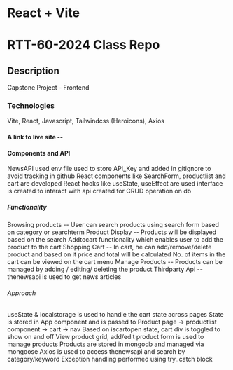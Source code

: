 # React + Vite

# RTT-60-2024 Class Repo

## Description
Capstone Project - Frontend

### Technologies
Vite, React, Javascript, Tailwindcss (Heroicons), Axios

#### A link to live site -- 

#### Components and API
NewsAPI used
env file used to store API_Key and added in gitignore to avoid tracking in github
React components like SearchForm, productlist and cart are developed
React hooks like useState, useEffect are used
interface is created to interact with api created for CRUD operation on db

##### Functionality
Browsing products -- User can search products using search form based on category or searchterm
Product Display   -- Products will be displayed based on the search 
                     Addtocart functionality which enables user to add the product to the cart
Shopping Cart     -- In cart, he can add/remove/delete product and based on it price and total will be calculated 
                      No. of items in the cart can be viewed on the cart menu
Manage Products   -- Products can be managed by adding / editing/ deleting the product
Thirdparty Api    -- thenewsapi is used to get news articles

###### Approach
useState & localstorage is used to handle the cart state across pages
State is stored in App component and is passed to Product page -> productlist component -> cart -> nav
Based on iscartopen state, cart div is toggled to show on and off
View product grid, add/edit product form is used to manage products
Products are stored in mongodb and managed via mongoose
Axios is used to access thenewsapi and search by category/keyword
Exception handling performed using try..catch block

